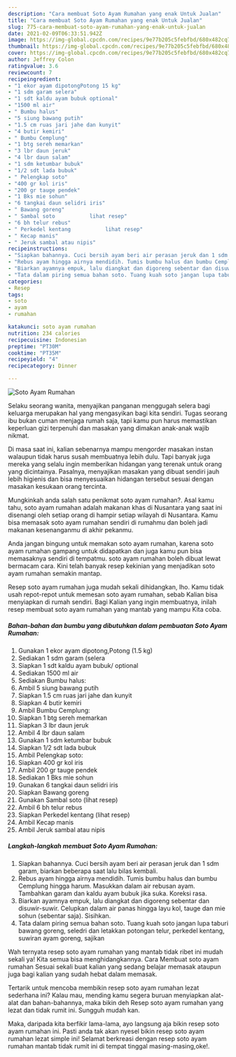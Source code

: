```yaml
---
description: "Cara membuat Soto Ayam Rumahan yang enak Untuk Jualan"
title: "Cara membuat Soto Ayam Rumahan yang enak Untuk Jualan"
slug: 775-cara-membuat-soto-ayam-rumahan-yang-enak-untuk-jualan
date: 2021-02-09T06:33:51.942Z
image: https://img-global.cpcdn.com/recipes/9e77b205c5febfbd/680x482cq70/soto-ayam-rumahan-foto-resep-utama.jpg
thumbnail: https://img-global.cpcdn.com/recipes/9e77b205c5febfbd/680x482cq70/soto-ayam-rumahan-foto-resep-utama.jpg
cover: https://img-global.cpcdn.com/recipes/9e77b205c5febfbd/680x482cq70/soto-ayam-rumahan-foto-resep-utama.jpg
author: Jeffrey Colon
ratingvalue: 3.6
reviewcount: 7
recipeingredient:
- "1 ekor ayam dipotongPotong 15 kg"
- "1 sdm garam selera"
- "1 sdt kaldu ayam bubuk optional"
- "1500 ml air"
- " Bumbu halus"
- "5 siung bawang putih"
- "1.5 cm ruas jari jahe dan kunyit"
- "4 butir kemiri"
- " Bumbu Cemplung"
- "1 btg sereh memarkan"
- "3 lbr daun jeruk"
- "4 lbr daun salam"
- "1 sdm ketumbar bubuk"
- "1/2 sdt lada bubuk"
- " Pelengkap soto"
- "400 gr kol iris"
- "200 gr tauge pendek"
- "1 Bks mie sohun"
- "6 tangkai daun selidri iris"
- " Bawang goreng"
- " Sambal soto           lihat resep"
- "6 bh telur rebus"
- " Perkedel kentang           lihat resep"
- " Kecap manis"
- " Jeruk sambal atau nipis"
recipeinstructions:
- "Siapkan bahannya. Cuci bersih ayam beri air perasan jeruk dan 1 sdm garam, biarkan beberapa saat lalu bilas kembali."
- "Rebus ayam hingga airnya mendidih. Tumis bumbu halus dan bumbu Cemplung hingga harum. Masukkan dalam air rebusan ayam. Tambahkan garam dan kaldu ayam bubuk jika suka. Koreksi rasa."
- "Biarkan ayamnya empuk, lalu diangkat dan digoreng sebentar dan disuwir-suwir. Celupkan dalam air panas hingga layu kol, tauge dan mie sohun (sebentar saja). Sisihkan."
- "Tata dalam piring semua bahan soto. Tuang kuah soto jangan lupa taburi bawang goreng, seledri dan letakkan potongan telur, perkedel kentang, suwiran ayam goreng, sajikan"
categories:
- Resep
tags:
- soto
- ayam
- rumahan

katakunci: soto ayam rumahan 
nutrition: 234 calories
recipecuisine: Indonesian
preptime: "PT30M"
cooktime: "PT35M"
recipeyield: "4"
recipecategory: Dinner

---
```



![Soto Ayam Rumahan](https://img-global.cpcdn.com/recipes/9e77b205c5febfbd/680x482cq70/soto-ayam-rumahan-foto-resep-utama.jpg)

Selaku seorang wanita, menyajikan panganan menggugah selera bagi keluarga merupakan hal yang mengasyikan bagi kita sendiri. Tugas seorang ibu bukan cuman menjaga rumah saja, tapi kamu pun harus memastikan keperluan gizi terpenuhi dan masakan yang dimakan anak-anak wajib nikmat.

Di masa  saat ini, kalian sebenarnya mampu mengorder masakan instan walaupun tidak harus susah membuatnya lebih dulu. Tapi banyak juga mereka yang selalu ingin memberikan hidangan yang terenak untuk orang yang dicintainya. Pasalnya, menyajikan masakan yang dibuat sendiri jauh lebih higienis dan bisa menyesuaikan hidangan tersebut sesuai dengan masakan kesukaan orang tercinta. 



Mungkinkah anda salah satu penikmat soto ayam rumahan?. Asal kamu tahu, soto ayam rumahan adalah makanan khas di Nusantara yang saat ini disenangi oleh setiap orang di hampir setiap wilayah di Nusantara. Kamu bisa memasak soto ayam rumahan sendiri di rumahmu dan boleh jadi makanan kesenanganmu di akhir pekanmu.

Anda jangan bingung untuk memakan soto ayam rumahan, karena soto ayam rumahan gampang untuk didapatkan dan juga kamu pun bisa memasaknya sendiri di tempatmu. soto ayam rumahan boleh dibuat lewat bermacam cara. Kini telah banyak resep kekinian yang menjadikan soto ayam rumahan semakin mantap.

Resep soto ayam rumahan juga mudah sekali dihidangkan, lho. Kamu tidak usah repot-repot untuk memesan soto ayam rumahan, sebab Kalian bisa menyiapkan di rumah sendiri. Bagi Kalian yang ingin membuatnya, inilah resep membuat soto ayam rumahan yang mantab yang mampu Kita coba.

<!--inarticleads1-->

##### Bahan-bahan dan bumbu yang dibutuhkan dalam pembuatan Soto Ayam Rumahan:

1. Gunakan 1 ekor ayam dipotong,Potong (1.5 kg)
1. Sediakan 1 sdm garam (selera
1. Siapkan 1 sdt kaldu ayam bubuk/ optional
1. Sediakan 1500 ml air
1. Sediakan  Bumbu halus:
1. Ambil 5 siung bawang putih
1. Siapkan 1.5 cm ruas jari jahe dan kunyit
1. Siapkan 4 butir kemiri
1. Ambil  Bumbu Cemplung:
1. Siapkan 1 btg sereh memarkan
1. Siapkan 3 lbr daun jeruk
1. Ambil 4 lbr daun salam
1. Gunakan 1 sdm ketumbar bubuk
1. Siapkan 1/2 sdt lada bubuk
1. Ambil  Pelengkap soto:
1. Siapkan 400 gr kol iris
1. Ambil 200 gr tauge pendek
1. Sediakan 1 Bks mie sohun
1. Gunakan 6 tangkai daun selidri iris
1. Siapkan  Bawang goreng
1. Gunakan  Sambal soto           (lihat resep)
1. Ambil 6 bh telur rebus
1. Siapkan  Perkedel kentang           (lihat resep)
1. Ambil  Kecap manis
1. Ambil  Jeruk sambal atau nipis




<!--inarticleads2-->

##### Langkah-langkah membuat Soto Ayam Rumahan:

1. Siapkan bahannya. Cuci bersih ayam beri air perasan jeruk dan 1 sdm garam, biarkan beberapa saat lalu bilas kembali.
1. Rebus ayam hingga airnya mendidih. Tumis bumbu halus dan bumbu Cemplung hingga harum. Masukkan dalam air rebusan ayam. Tambahkan garam dan kaldu ayam bubuk jika suka. Koreksi rasa.
1. Biarkan ayamnya empuk, lalu diangkat dan digoreng sebentar dan disuwir-suwir. Celupkan dalam air panas hingga layu kol, tauge dan mie sohun (sebentar saja). Sisihkan.
1. Tata dalam piring semua bahan soto. Tuang kuah soto jangan lupa taburi bawang goreng, seledri dan letakkan potongan telur, perkedel kentang, suwiran ayam goreng, sajikan




Wah ternyata resep soto ayam rumahan yang mantab tidak ribet ini mudah sekali ya! Kita semua bisa menghidangkannya. Cara Membuat soto ayam rumahan Sesuai sekali buat kalian yang sedang belajar memasak ataupun juga bagi kalian yang sudah hebat dalam memasak.

Tertarik untuk mencoba membikin resep soto ayam rumahan lezat sederhana ini? Kalau mau, mending kamu segera buruan menyiapkan alat-alat dan bahan-bahannya, maka bikin deh Resep soto ayam rumahan yang lezat dan tidak rumit ini. Sungguh mudah kan. 

Maka, daripada kita berfikir lama-lama, ayo langsung aja bikin resep soto ayam rumahan ini. Pasti anda tak akan nyesel bikin resep soto ayam rumahan lezat simple ini! Selamat berkreasi dengan resep soto ayam rumahan mantab tidak rumit ini di tempat tinggal masing-masing,oke!.

